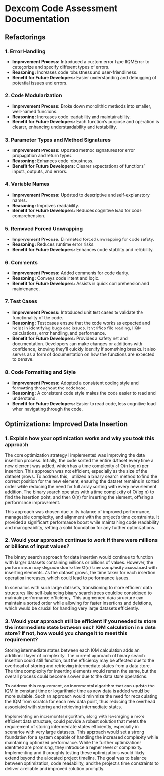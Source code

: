 # Dexcom Code Assessment Documentation

## Refactorings

### 1. Error Handling
- **Improvement Process:** Introduced a custom error type IIQMError to categorize and specify different types of errors.
- **Reasoning:** Increases code robustness and user-friendliness.
- **Benefit for Future Developers:** Easier understanding and debugging of potential issues and errors.

### 2. Code Modularization
- **Improvement Process:** Broke down monolithic methods into smaller, well-named functions.
- **Reasoning:** Increases code readability and maintainability.
- **Benefit for Future Developers:** Each function’s purpose and operation is clearer, enhancing understandability and testability.

### 3. Parameter Types and Method Signatures
- **Improvement Process:** Updated method signatures for error propagation and return types.
- **Reasoning:** Enhances code robustness.
- **Benefit for Future Developers:** Clearer expectations of functions’ inputs, outputs, and errors.

### 4. Variable Names
- **Improvement Process:** Updated to descriptive and self-explanatory names.
- **Reasoning:** Improves readability.
- **Benefit for Future Developers:** Reduces cognitive load for code comprehension.

### 5. Removed Forced Unwrapping
- **Improvement Process:** Eliminated forced unwrapping for code safety.
- **Reasoning:** Reduces runtime error risks.
- **Benefit for Future Developers:** Enhances code stability and reliability.

### 6. Comments
- **Improvement Process:** Added comments for code clarity.
- **Reasoning:** Conveys code intent and logic.
- **Benefit for Future Developers:** Assists in quick comprehension and maintenance.

### 7. Test Cases
- **Improvement Process:** Introduced unit test cases to validate the functionality of the code.
- **Reasoning:** Test cases ensure that the code works as expected and helps in identifying bugs and issues. It verifies file reading, IIQM calculations, error handling, and performance.
- **Benefit for Future Developers:** Provides a safety net and documentation. Developers can make changes or additions with confidence, knowing they’ll quickly identify if something breaks. It also serves as a form of documentation on how the functions are expected to behave.

### 8. Code Formatting and Style
- **Improvement Process:** Adopted a consistent coding style and formatting throughout the codebase.
- **Reasoning:** A consistent code style makes the code easier to read and understand.
- **Benefit for Future Developers:** Easier to read code, less cognitive load when navigating through the code.

## Optimizations: Improved Data Insertion

### 1. Explain how your optimization works and why you took this approach
The core optimization strategy I implemented was improving the data insertion process. Initially, the code sorted the entire dataset every time a new element was added, which has a time complexity of O(n log n) per insertion. This approach was not efficient, especially as the size of the dataset grows. To address this, I utilized a binary search method to find the correct position for the new element, ensuring the dataset remains in sorted order while reducing the need for full array sorting with every new element addition. The binary search operates with a time complexity of O(log n) to find the insertion point, and then O(n) for inserting the element, offering a performance improvement.

This approach was chosen due to its balance of improved performance, manageable complexity, and alignment with the project's time constraints. It provided a significant performance boost while maintaining code readability and manageability, setting a solid foundation for any further optimizations.

### 2. Would your approach continue to work if there were millions or billions of input values?
The binary search approach for data insertion would continue to function with larger datasets containing millions or billions of values. However, the performance may degrade due to the O(n) time complexity associated with inserting elements. As the dataset grows, the time taken for each insertion operation increases, which could lead to performance issues.

In scenarios with such large datasets, transitioning to more efficient data structures like self-balancing binary search trees could be considered to maintain performance efficiency. This augmented data structure can maintain a sorted order while allowing for faster insertions and deletions, which would be crucial for handling very large datasets efficiently.

### 3. Would your approach still be efficient if you needed to store the intermediate state between each IQM calculation in a data store? If not, how would you change it to meet this requirement?
Storing intermediate states between each IQM calculation adds an additional layer of complexity. The current approach of binary search insertion could still function, but the efficiency may be affected due to the overhead of storing and retrieving intermediate states from a data store. The time complexity for inserting elements would remain the same, but the overall process could become slower due to the data store operations.

To address this requirement, an incremental algorithm that can update the IQM in constant time or logarithmic time as new data is added would be more suitable. Such an approach would minimize the need for recalculating the IQM from scratch for each new data point, thus reducing the overhead associated with storing and retrieving intermediate states.

Implementing an incremental algorithm, along with leveraging a more efficient data structure, could provide a robust solution that meets the requirement of storing intermediate states efficiently, especially in scenarios with very large datasets. This approach would set a strong foundation for a system capable of handling the increased complexity while maintaining optimized performance. While the further optimizations identified are promising, they introduce a higher level of complexity. Implementing and thoroughly testing these optimizations would likely extend beyond the allocated project timeline. The goal was to balance between optimization, code readability, and the project's time constraints to deliver a reliable and improved solution promptly.
